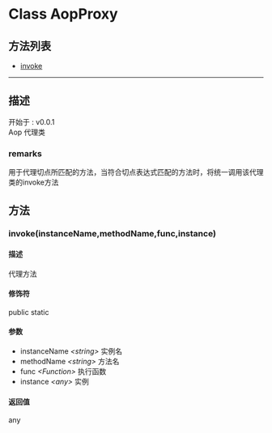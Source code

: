 # Class AopProxy
## 方法列表
+ [invoke](#METHOD_invoke)
  
---
## 描述
<font class="since">开始于 : v0.0.1</font>  
Aop 代理类  
### remarks
用于代理切点所匹配的方法，当符合切点表达式匹配的方法时，将统一调用该代理类的invoke方法  
## 方法
### <a id="METHOD_invoke">invoke(instanceName,methodName,func,instance)</a>
#### 描述
代理方法  
#### 修饰符
<font class="modifier">public  static</font>  
#### 参数
+ instanceName *&lt;<font class='datatype'>string</font>&gt;*  实例名
+ methodName *&lt;<font class='datatype'>string</font>&gt;*    方法名
+ func *&lt;<font class='datatype'>Function</font>&gt;*          执行函数
+ instance *&lt;<font class='datatype'>any</font>&gt;*      实例
  
#### 返回值
<font class='datatype'>any</font>  
